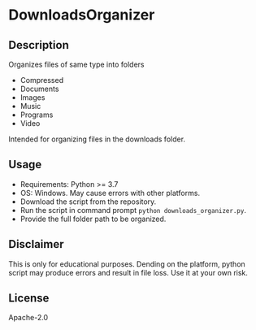 # DownloadsOrganizer
## Description  
Organizes files of same type into folders  
- Compressed  
- Documents  
- Images  
- Music  
- Programs  
- Video  

Intended for organizing files in the downloads folder.  

## Usage  
- Requirements: Python >= 3.7  
- OS: Windows. May cause errors with other platforms.  
- Download the script from the repository.  
- Run the script in command prompt `python downloads_organizer.py`.  
- Provide the full folder path to be organized.  
  
## Disclaimer  
This is only for educational purposes. Dending on the platform, python script may produce errors and result in file loss. Use it at your own risk.  

## License  
Apache-2.0  
